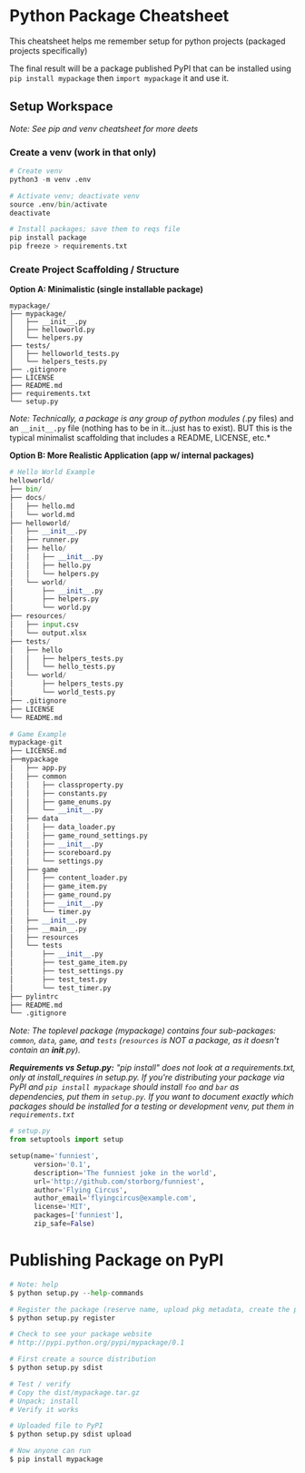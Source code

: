 # Python Package Cheatsheet

This cheatsheet helps me remember setup for python projects (packaged projects specifically)

The final result will be a package published PyPI that can be installed using `pip install mypackage` then `import mypackage` it and use it.

## Setup Workspace
*Note: See pip and venv cheatsheet for more deets*

### Create a venv (work in that only)

```python
# Create venv
python3 -m venv .env

# Activate venv; deactivate venv
source .env/bin/activate
deactivate

# Install packages; save them to reqs file
pip install package
pip freeze > requirements.txt
```

### Create Project Scaffolding / Structure

**Option A: Minimalistic (single installable package)**

```
mypackage/
├── mypackage/
│   ├── __init__.py
│   ├── helloworld.py
│   └── helpers.py
├── tests/
│   ├── helloworld_tests.py
│   └── helpers_tests.py
├── .gitignore
├── LICENSE
├── README.md
├── requirements.txt
└── setup.py
```

*Note: Technically, a package is any group of python modules (*.py files) and an `__init__.py` file (nothing has to be in it...just has to exist). BUT this is the typical minimalist scaffolding that includes a README, LICENSE, etc.*

**Option B: More Realistic Application (app w/ internal packages)**

```python
# Hello World Example
helloworld/
├── bin/
├── docs/
│   ├── hello.md
│   └── world.md
├── helloworld/
│   ├── __init__.py
│   ├── runner.py
│   ├── hello/
│   │   ├── __init__.py
│   │   ├── hello.py
│   │   └── helpers.py
│   └── world/
│       ├── __init__.py
│       ├── helpers.py
│       └── world.py
├── resources/
│   ├── input.csv
│   └── output.xlsx
├── tests/
│   ├── hello
│   │   ├── helpers_tests.py
│   │   └── hello_tests.py
│   └── world/
│       ├── helpers_tests.py
│       └── world_tests.py
├── .gitignore
├── LICENSE
└── README.md
```

```python
# Game Example
mypackage-git
├── LICENSE.md
├──mypackage
│   ├── app.py
│   ├── common
│   │   ├── classproperty.py
│   │   ├── constants.py
│   │   ├── game_enums.py
│   │   └── __init__.py
│   ├── data
│   │   ├── data_loader.py
│   │   ├── game_round_settings.py
│   │   ├── __init__.py
│   │   ├── scoreboard.py
│   │   └── settings.py
│   ├── game
│   │   ├── content_loader.py
│   │   ├── game_item.py
│   │   ├── game_round.py
│   │   ├── __init__.py
│   │   └── timer.py
│   ├── __init__.py
│   ├── __main__.py
│   ├── resources
│   └── tests
│       ├── __init__.py
│       ├── test_game_item.py
│       ├── test_settings.py
│       ├── test_test.py
│       └── test_timer.py
├── pylintrc
├── README.md
└── .gitignore
```

*Note: The toplevel package (mypackage) contains four sub-packages: `common`, `data`, `game`, and `tests` (`resources` is NOT a package, as it doesn't contain an __init__.py).*

***Requirements vs Setup.py:** "pip install" does not look at a requirements.txt, only at install_requires in setup.py. If you're distributing your package via PyPI and `pip install mypackage` should install `foo` and `bar` as dependencies, put them in `setup.py`. If you want to document exactly which packages should be installed for a testing or development venv, put them in `requirements.txt`*

```python
# setup.py
from setuptools import setup

setup(name='funniest',
      version='0.1',
      description='The funniest joke in the world',
      url='http://github.com/storborg/funniest',
      author='Flying Circus',
      author_email='flyingcircus@example.com',
      license='MIT',
      packages=['funniest'],
      zip_safe=False)
```


# Publishing Package on PyPI

```python
# Note: help
$ python setup.py --help-commands

# Register the package (reserve name, upload pkg metadata, create the pipi.python.org webpage)
$ python setup.py register

# Check to see your package website
# http://pypi.python.org/pypi/mypackage/0.1

# First create a source distribution
$ python setup.py sdist

# Test / verify
# Copy the dist/mypackage.tar.gz
# Unpack; install
# Verify it works

# Uploaded file to PyPI
$ python setup.py sdist upload

# Now anyone can run
$ pip install mypackage
```